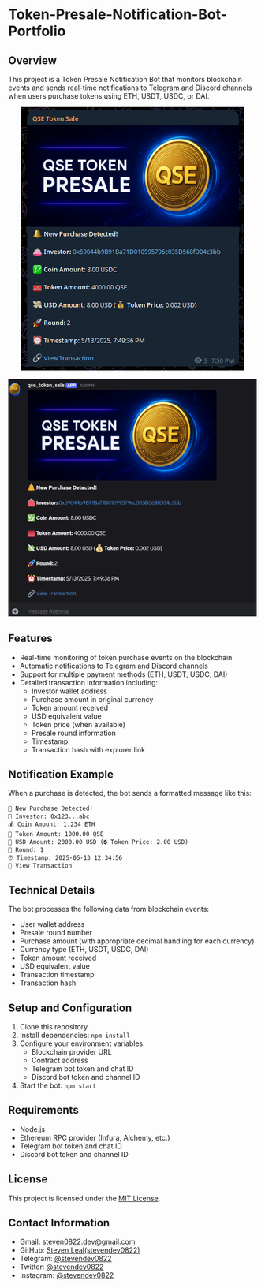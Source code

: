 # Token-Presale-Notification-Bot-Portfolio

## Overview
This project is a Token Presale Notification Bot that monitors blockchain events and sends real-time notifications to Telegram and Discord channels when users purchase tokens using ETH, USDT, USDC, or DAI.

<p align="center">
  <img src="https://github.com/stevendev0822/Token-Presale-Notification-Bot-Portfolio/blob/main/public/TGBot.PNG" alt="Main Menu">
</p>

<p align="center">
  <img src="https://github.com/stevendev0822/Token-Presale-Notification-Bot-Portfolio/blob/main/public/DiscordBot.PNG" alt="Main Menu">
</p>

## Features
- Real-time monitoring of token purchase events on the blockchain
- Automatic notifications to Telegram and Discord channels
- Support for multiple payment methods (ETH, USDT, USDC, DAI)
- Detailed transaction information including:
  - Investor wallet address
  - Purchase amount in original currency
  - Token amount received
  - USD equivalent value
  - Token price (when available)
  - Presale round information
  - Timestamp
  - Transaction hash with explorer link

## Notification Example
When a purchase is detected, the bot sends a formatted message like this:

```
🔔 New Purchase Detected!
👛 Investor: 0x123...abc
💰 Coin Amount: 1.234 ETH
🧰 Token Amount: 1000.00 QSE
💸 USD Amount: 2000.00 USD (💲 Token Price: 2.00 USD)
🚀 Round: 1
⏰ Timestamp: 2025-05-13 12:34:56
🔗 View Transaction
```

## Technical Details
The bot processes the following data from blockchain events:
- User wallet address
- Presale round number
- Purchase amount (with appropriate decimal handling for each currency)
- Currency type (ETH, USDT, USDC, DAI)
- Token amount received
- USD equivalent value
- Transaction timestamp
- Transaction hash

## Setup and Configuration
1. Clone this repository
2. Install dependencies: `npm install`
3. Configure your environment variables:
   - Blockchain provider URL
   - Contract address
   - Telegram bot token and chat ID
   - Discord bot token and channel ID
4. Start the bot: `npm start`

## Requirements
- Node.js
- Ethereum RPC provider (Infura, Alchemy, etc.)
- Telegram bot token and chat ID
- Discord bot token and channel ID

## License
This project is licensed under the [MIT License](./LICENSE).

## Contact Information

- Gmail: [steven0822.dev@gmail.com](mailto:steven0822.dev@gmail.com)
- GitHub: [Steven Leal(stevendev0822)](https://github.com/stevendev0822)
- Telegram: [@stevendev0822](https://t.me/stevendev0822)
- Twitter: [@stevendev0822](https://twitter.com/stevendev0822)
- Instagram: [@stevendev0822](https://www.instagram.com/stevendev0822/)
